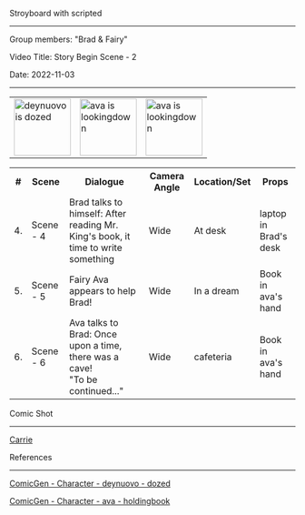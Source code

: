 Stroyboard with scripted

_______________________

 Group members: "Brad & Fairy"
 
 Video Title: Story Begin Scene - 2
 
 Date: 2022-11-03

___________________

<table>
<tr>
<td><img src="https://gramener.com/comicgen/v1/comic?name=deynuovo&angle=sitting&emotion=dozing&pose=sittingatdesk&shirt=%23bdc59a&face=%23f9e6c8&box=1&boxcolor=%23000000&boxgap=&mirror=mirror" alt="deynuovo is dozed" style="height: 100px; width:100px;"/>
<td><img src="https://gramener.com/comicgen/v1/comic?name=ava&emotion=lookingdown&pose=holdingbook&shirt=%23bdc59a&box=1&boxcolor=%23000000&boxgap=&mirror=mirror" alt="ava is lookingdown" style="height: 100px; width:100px;"/>
<td><img src="https://gramener.com/comicgen/v1/comic?name=ava&emotion=lookingdown&pose=holdingbook&shirt=%23bdc59a&box=1&boxcolor=%23000000&boxgap=&mirror=mirror" alt="ava is lookingdown" style="height: 100px; width:100px;"/>
</tr>
</table>

<table>
  <tr>
    <th>#</th>
    <th>Scene</th>
    <th>Dialogue</th>
    <th>Camera Angle</th>
    <th>Location/Set</th>
    <th>Props</th>  
    <!-- <th>Short Type</th> -->
  </tr>
  <tr>
  <td>4.
  <td>Scene - 4
  <td>Brad talks to himself: After reading Mr. King's book, it time to write something
  <td>Wide
  <td>At desk
  <td>laptop in Brad's desk
 </tr>
  <tr>
    <td>5.
    <td>Scene - 5
    <td>Fairy Ava appears to help Brad!
    <td>Wide
    <td>In a dream
    <td>Book in ava's hand
 </tr>
<tr>
    <td>6.
    <td>Scene - 6
    <td>Ava talks to Brad: Once upon a time, there was a cave!
      <br>
      "To be continued..."
    <td>Wide
    <td>cafeteria
    <td>Book in ava's hand
 </tr>
 </table>
 
Comic Shot
____________________

[Carrie](https://rajeshradhakrishnanmvk.github.io/timeline/#carrie)


References
____________________

[ComicGen - Character - deynuovo - dozed](https://gramener.com/comicgen/v1/comic?name=deynuovo&angle=sitting&emotion=dozing&pose=sittingatdesk&shirt=%23bdc59a&face=%23f9e6c8&box=1&boxcolor=%23000000&boxgap=&mirror=mirror)

[ComicGen - Character - ava - holdingbook](https://gramener.com/comicgen/v1/comic?name=ava&emotion=lookingdown&pose=holdingbook&shirt=%23bdc59a&box=1&boxcolor=%23000000&boxgap=&mirror=mirror)


